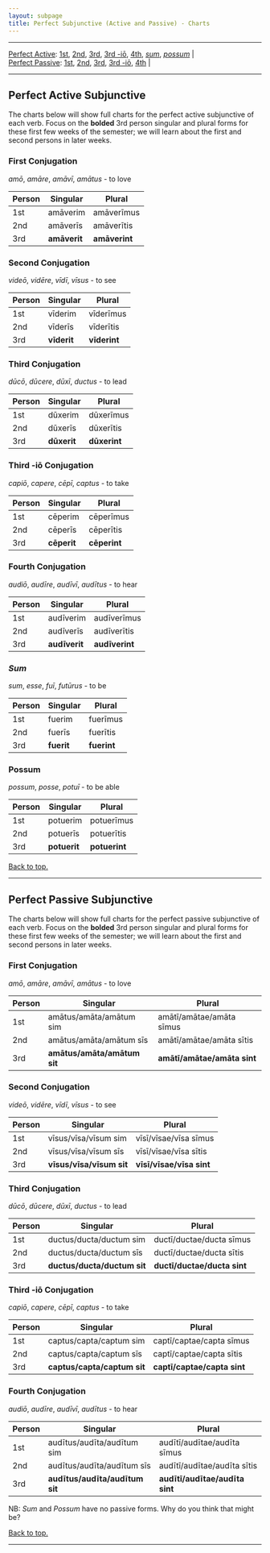 ```yaml
---
layout: subpage
title: Perfect Subjunctive (Active and Passive) - Charts
---
```


***

[Perfect Active](#perfact): [1st](#1stact), [2nd](#2ndact), [3rd](#3rdact), [3rd -iō](#3rdioact), [4th](#4thact), [*sum*](#sum), [*possum*](#possum) \|  
[Perfect Passive](#perfpass): [1st](#1stpass), [2nd](#2ndpass), [3rd](#3rdpass), [3rd -iō](#3rdiopass), [4th](#4thpass) \|

***

## <a name="perfact">Perfect Active Subjunctive</a>

The charts below will show full charts for the perfect active subjunctive of each verb. Focus on the **bolded** 3rd person singular and plural forms for these first few weeks of the semester; we will learn about the first and second persons in later weeks.

### <a name="1stact">First Conjugation</a>

*amō*, *amāre*, *amāvī*, *amātus* - to love

| Person      | Singular |Plural |
| ----------- | ----------- | ----------- |
| 1st   | amāverim       | amāverīmus     |
| 2nd  | amāverīs        | amāverītis       |
| 3rd  | **amāverit**        | **amāverint**     |

### <a name="2ndact">Second Conjugation</a>

*videō*, *vidēre*, *vīdī*, *vīsus* - to see

| Person      | Singular |Plural |
| ----------- | ----------- | ----------- |
| 1st   | vīderim       | vīderīmus      |
| 2nd  | vīderīs        | vīderītis      |
| 3rd  | **vīderit**        | **vīderint**     |

### <a name="3rdact">Third Conjugation</a>

*dūcō*, *dūcere*, *dūxī*, *ductus* - to lead

| Person      | Singular |Plural |
| ----------- | ----------- | ----------- |
| 1st   | dūxerim       | dūxerīmus      |
| 2nd  | dūxerīs        | dūxerītis       |
| 3rd  | **dūxerit**        | **dūxerint**     |

### <a name="3rdioact">Third -iō Conjugation</a>

*capiō*, *capere*, *cēpī*, *captus* - to take

| Person      | Singular |Plural |
| ----------- | ----------- | ----------- |
| 1st   | cēperim       | cēperīmus      |
| 2nd  | cēperīs        | cēperītis       |
| 3rd  | **cēperit**        | **cēperint**     |

### <a name="4thact">Fourth Conjugation</a>

*audiō*, *audīre*, *audīvī*, *audītus* - to hear

|Person      | Singular |Plural |
| ----------- | ----------- | ----------- |
| 1st   | audīverim       | audīverīmus      |
| 2nd  | audīverīs        | audīverītis       |
| 3rd  | **audīverit**        | **audīverint**     |

### <a name="sum">*Sum*</a>

*sum*, *esse*, *fuī*, *futūrus* - to be

| Person      | Singular |Plural |
| ----------- | ----------- | ----------- |
| 1st   | fuerim       | fuerīmus      |
| 2nd  | fuerīs        | fuerītis       |
| 3rd  | **fuerit**        | **fuerint**     |

### <a name="possum">Possum</a>

*possum*, *posse*, *potuī* - to be able

| Person      | Singular |Plural |
| ----------- | ----------- | ----------- |
| 1st   | potuerim       | potuerīmus      |
| 2nd  | potuerīs        | potuerītis       |
| 3rd  | **potuerit**        | **potuerint**     |

[Back to top.](#top)

***

## <a name="perfpass">Perfect Passive Subjunctive</a>

The charts below will show full charts for the perfect passive subjunctive of each verb. Focus on the **bolded** 3rd person singular and plural forms for these first few weeks of the semester; we will learn about the first and second persons in later weeks.

### <a name="1stpass">First Conjugation</a>

*amō*, *amāre*, *amāvī*, *amātus* - to love

| Person      | Singular |Plural |
| ----------- | ----------- | ----------- |
| 1st   | amātus/amāta/amātum sim       |  amātī/amātae/amāta sīmus    |
| 2nd  | amātus/amāta/amātum sīs       | amātī/amātae/amāta sītis       |
| 3rd  | **amātus/amāta/amātum sit**        | **amātī/amātae/amāta sint**     |

### <a name="2ndpass">Second Conjugation</a>

*videō*, *vidēre*, *vīdī*, *vīsus* - to see

| Person      | Singular |Plural |
| ----------- | ----------- | ----------- |
| 1st   | vīsus/vīsa/vīsum sim       |  vīsī/vīsae/vīsa sīmus    |
| 2nd  | vīsus/vīsa/vīsum sīs       | vīsī/vīsae/vīsa sītis       |
| 3rd  | **vīsus/vīsa/vīsum sit**        | **vīsī/vīsae/vīsa sint**     |

### <a name="3rdpass">Third Conjugation</a>

*dūcō*, *dūcere*, *dūxī*, *ductus* - to lead

| Person      | Singular |Plural |
| ----------- | ----------- | ----------- |
| 1st   | ductus/ducta/ductum sim       |  ductī/ductae/ducta sīmus    |
| 2nd  | ductus/ducta/ductum sīs       | ductī/ductae/ducta sītis       |
| 3rd  | **ductus/ducta/ductum sit**        | **ductī/ductae/ducta sint**     |

### <a name="3rdiopass">Third -iō Conjugation</a>

*capiō*, *capere*, *cēpī*, *captus* - to take

| Person      | Singular |Plural |
| ----------- | ----------- | ----------- |
| 1st   | captus/capta/captum sim       |  captī/captae/capta sīmus    |
| 2nd  | captus/capta/captum sīs       | captī/captae/capta sītis       |
| 3rd  | **captus/capta/captum sit**        | **captī/captae/capta sint**     |

### <a name="4thpass">Fourth Conjugation</a>

*audiō*, *audīre*, *audīvī*, *audītus* - to hear

| Person      | Singular |Plural |
| ----------- | ----------- | ----------- |
| 1st   | audītus/audīta/audītum sim       |  audītī/audītae/audīta sīmus    |
| 2nd  | audītus/audīta/audītum sīs       | audītī/audītae/audīta sītis       |
| 3rd  | **audītus/audīta/audītum sit**        | **audītī/audītae/audīta sint**     |

NB: *Sum* and *Possum* have no passive forms. Why do you think that might be?

[Back to top.](#top)

***

